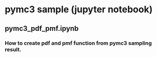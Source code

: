 # pymc3 sample (jupyter notebook)
## pymc3_pdf_pmf.ipynb
### How to create pdf and pmf function from pymc3 sampling result.
